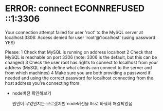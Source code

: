 # ERROR: connect ECONNREFUSED ::1:3306

Your connection attempt failed for user 'root' to the MySQL server at localhost:3306:
Access denied for user 'root'@'localhost' (using password: YES)

Please:
1 Check that MySQL is running on address localhost
2 Check that MySQL is reachable on port 3306 (note: 3306 is the default, but this can be changed)
3 Check the user root has rights to connect to localhost from your address (MySQL rights define what clients can connect to the server and from which machines) 
4 Make sure you are both providing a password if needed and using the correct password for localhost connecting from the host address you're connecting from



* node버전 확인해보기

    원인이 무었인지는 모르겠지만 node버전을 lts로 바꿔서 해결되었음